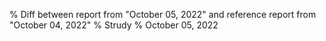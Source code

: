 % Diff between report from "October 05, 2022" and reference report from "October 04, 2022"
% Strudy
% October 05, 2022


